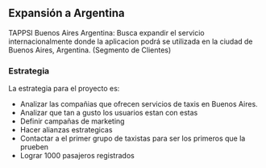 
## Expansión a Argentina

TAPPSI Buenos Aires Argentina: Busca expandir el servicio internacionalmente donde la aplicacion podrá se utilizada en la ciudad de Buenos Aires, Argentina. (Segmento de Clientes)

### Estrategia

La estrategia para el proyecto es:

* Analizar las compañias que ofrecen servicios de taxis en Buenos Aires.
* Analizar que tan a gusto los usuarios estan con estas
* Definir campañas de marketing
* Hacer alianzas estrategicas
* Contactar a el primer grupo de taxistas para ser los primeros que la prueben
* Lograr 1000 pasajeros registrados
